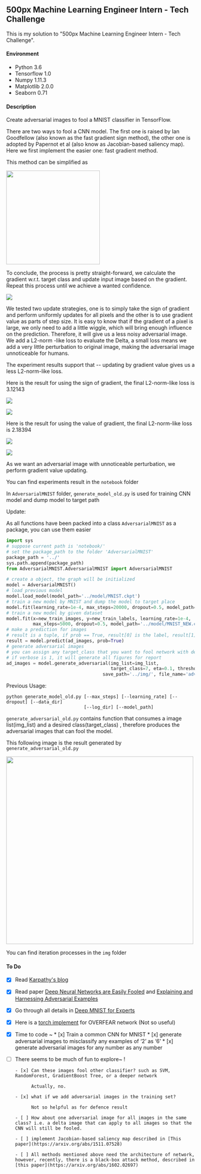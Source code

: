 ## 500px Machine Learning Engineer Intern - Tech Challenge

This is my solution to "500px Machine Learning Engineer Intern - Tech Challenge".

#### Environment

* Python 3.6
* Tensorflow 1.0
* Numpy 1.11.3
* Matplotlib 2.0.0
* Seaborn 0.71

#### Description

Create adversarial images to fool a MNIST classifier in TensorFlow.

There are two ways to fool a CNN model. The first one is raised by Ian Goodfellow (also known
as the fast gradient sign method), the other one is adopted by Papernot et al (also know as Jacobian-based saliency map). Here we first implement the easier one: fast gradient method.

This method can be simplified as

<img src="/img/fg_euqtion.png" width="250">

To conclude, the process is pretty straight-forward, we calculate the gradient w.r.t. target class and update input image based on the gradient. Repeat this process until we achieve a wanted confidence.

![](/img/process_1.png)

We tested two update strategies, one is to simply take the sign of gradient and perform uniformly updates for all pixels and the other is to use gradient value as parts of step size. It is easy to know that if the gradient of a pixel is large, we only need to add a little wiggle, which will bring enough influence on the prediction. Therefore, it will give us a less noisy adversarial image. We add a L2-norm -like loss to evaluate the Delta, a small loss means we add a very little perturbation to original image, making the adversarial image unnoticeable for humans. 

The experiment results support that -- updating by gradient value gives us a less L2-norm-like loss.

Here is the result for using the sign of gradient, the final L2-norm-like loss is 3.12143

![](/img/fg_sign_versus.png)

![](/img/fg_sign_iter.png)

Here is the result for using the value of gradient, the final L2-norm-like loss is 2.18394

![](/img/fg_grad_versus.png)

![](/img/fg_grad_iter.png)

As we want an adversarial image with unnoticeable perturbation, we perform gradient value updating.

You can find experiments result in the `notebook` folder

In `AdversarialMNIST` folder, `generate_model_old.py` is used for training CNN model and dump model to target path

Update:

As all functions have been packed into a class `AdversarialMNIST` as a package, you can use them easier

```python
import sys
# suppose current path is 'notebook/'
# set the package_path to the folder 'AdversarialMNIST'
package_path = '../'
sys.path.append(package_path)
from AdversarialMNIST.AdversarialMNIST import AdversarialMNIST

# create a object, the graph will be initialized
model = AdversarialMNIST()
# load previous model
model.load_model(model_path='../model/MNIST.ckpt')
# train a new model by MNIST and dump the model to target place
model.fit(learning_rate=1e-4, max_steps=20000, dropout=0.5, model_path='../model/MNIST.ckpt')
# train a new model by given dataset
model.fit(x=new_train_images, y=new_train_labels, learning_rate=1e-4, 
          max_steps=5000, dropout=0.5, model_path='../model/MNIST_NEW.ckpt')
# make a prediction for images
# result is a tuple, if prob == True, result[0] is the label, result[1] is the probability
result = model.predict(ad_images, prob=True)
# generate adversarial images
# you can assign any target_class that you want to fool network with desired confidence
# if verbose is 1, it will generate all figures for report
ad_images = model.generate_adversarial(img_list=img_list, 
                                       target_class=7, eta=0.1, threshold=0.99, 
                              		save_path='../img/', file_name='adversarial', verbose=0)
```

Previous Usage:

```
python generate_model_old.py [--max_steps] [--learning_rate] [--dropout] [--data_dir]
                             [--log_dir] [--model_path]
```

`generate_adversarial_old.py` contains function that consumes a image list(img_list) and a desired class(target_class) , therefore produces the adversarial images that can fool the model.

This following image is the result generated by `generate_adversarial_old.py`

<img src="/img/adversarial_versus.png" width="500">

You can find iteration processes in the `img` folder

#### To Do

- [x] Read [Karpathy's blog](http://karpathy.github.io/2015/03/30/breaking-convnets/)
- [x] Read paper [Deep Neural Networks are Easily Fooled](https://arxiv.org/abs/1412.1897) and [Explaining and Harnessing Adversarial Examples](https://arxiv.org/abs/1412.6572)
- [x] Go through all details in [Deep MNIST for Experts](https://www.tensorflow.org/get_started/mnist/pros)
- [x] Here is a [torch implement](https://github.com/e-lab/torch-toolbox/tree/master/Adversarial) for OVERFEAR network (Not so useful)
- [x] Time to code ~
      * [x] Train a common CNN for MNIST
      * [x] generate adversarial images to misclassify any examples of ‘2’ as ‘6’
      * [x] generate adversarial images for any number as any number

- [ ] There seems to be much of fun to explore~ !

      - [x] Can these images fool other classifier? such as SVM, RandomForest, GradientBoost Tree, or a deeper network

            Actually, no.

      - [x] what if we add adversarial images in the training set? 

            Not so helpful as for defence result

      - [ ] How about one adversarial image for all images in the same class? i.e. a delta image that can apply to all images so that the CNN will still be fooled.

      - [ ] implement Jacobian-based saliency map described in [This paper](https://arxiv.org/abs/1511.07528)

      - [ ] All methods mentioned above need the architecture of network, however, recently, there is a black-box attack method, described in [this paper](https://arxiv.org/abs/1602.02697) 